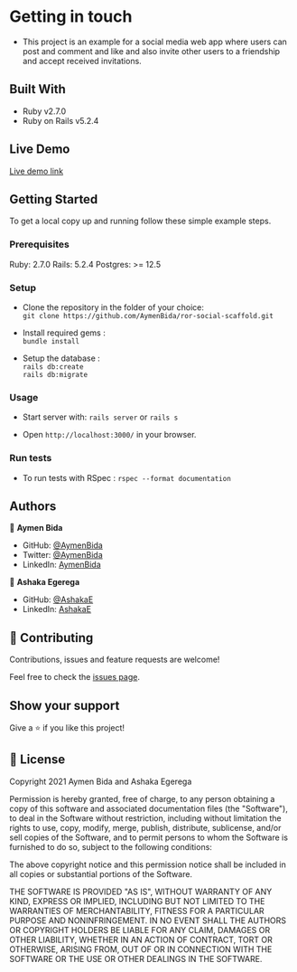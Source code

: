 # Getting in touch

- This project is an example for a social media web app where users can post and comment and like
and also invite other users to a friendship and accept received invitations.

## Built With

- Ruby v2.7.0
- Ruby on Rails v5.2.4

## Live Demo

[Live demo link](https://morning-ocean-43972.herokuapp.com/users/sign_in)

## Getting Started

To get a local copy up and running follow these simple example steps.

### Prerequisites

Ruby: 2.7.0
Rails: 5.2.4
Postgres: >= 12.5

### Setup

- Clone the repository in the folder of your choice:<br> 
`git clone https://github.com/AymenBida/ror-social-scaffold.git`

- Install required gems :<br>
`bundle install`

- Setup the database :<br>
`rails db:create`<br>
`rails db:migrate`

### Usage

- Start server with:
`rails server` or `rails s`

- Open `http://localhost:3000/` in your browser.

### Run tests

- To run tests with RSpec :
`rspec --format documentation`

## Authors

👤 **Aymen Bida**

- GitHub: [@AymenBida](https://github.com/AymenBida)
- Twitter: [@AymenBida](https://twitter.com/AymenBida)
- LinkedIn: [AymenBida](https://www.linkedin.com/in/aymenbida/)

👤 **Ashaka Egerega**

- GitHub: [@AshakaE](https://github.com/AshakaE)
- LinkedIn: [AshakaE](https://www.linkedin.com/in/AshakaE/)

## 🤝 Contributing

Contributions, issues and feature requests are welcome!

Feel free to check the [issues page](https://github.com/AymenBida/ror-social-scaffold/issues).

## Show your support

Give a ⭐️ if you like this project!

## 📝 License

Copyright 2021 Aymen Bida and Ashaka Egerega

Permission is hereby granted, free of charge, to any person obtaining a copy of this software and associated documentation files (the "Software"), to deal in the Software without restriction, including without limitation the rights to use, copy, modify, merge, publish, distribute, sublicense, and/or sell copies of the Software, and to permit persons to whom the Software is furnished to do so, subject to the following conditions:

The above copyright notice and this permission notice shall be included in all copies or substantial portions of the Software.

THE SOFTWARE IS PROVIDED "AS IS", WITHOUT WARRANTY OF ANY KIND, EXPRESS OR IMPLIED, INCLUDING BUT NOT LIMITED TO THE WARRANTIES OF MERCHANTABILITY, FITNESS FOR A PARTICULAR PURPOSE AND NONINFRINGEMENT. IN NO EVENT SHALL THE AUTHORS OR COPYRIGHT HOLDERS BE LIABLE FOR ANY CLAIM, DAMAGES OR OTHER LIABILITY, WHETHER IN AN ACTION OF CONTRACT, TORT OR OTHERWISE, ARISING FROM, OUT OF OR IN CONNECTION WITH THE SOFTWARE OR THE USE OR OTHER DEALINGS IN THE SOFTWARE.

